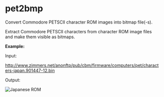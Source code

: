 # pet2bmp
Convert Commodore PETSCII character ROM images into bitmap file(-s).

Extract Commodore PETSCII characters from character ROM image files and make them visible as bitmaps.

**Example:**

Input:

http://www.zimmers.net/anonftp/pub/cbm/firmware/computers/pet/characters-japan.901447-12.bin

Output:

![Japanese ROM](https://photorhino.files.wordpress.com/2017/12/petscii_char_rom_japan.png)

